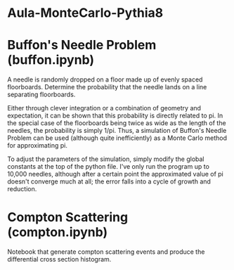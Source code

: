 # Aula-MonteCarlo-Pythia8

# Buffon's Needle Problem (buffon.ipynb)

A needle is randomly dropped on a floor made up of evenly spaced floorboards. Determine the probability that the needle lands on a line separating floorboards.

Either through clever integration or a combination of geometry and expectation, it can be shown that this probability is directly related to pi. In the special case of the floorboards being twice as wide as the length of the needles, the probability is simply 1/pi.
Thus, a simulation of Buffon's Needle Problem can be used (although quite inefficiently) as a Monte Carlo method for approximating pi.

To adjust the parameters of the simulation, simply modify the global constants at the top of the python file.
I've only run the program up to 10,000 needles, although after a certain point the approximated value of pi doesn't converge much at all; the error falls into a cycle of growth and reduction.

# Compton Scattering (compton.ipynb)

Notebook that generate compton scattering events and produce the differential cross section histogram.

